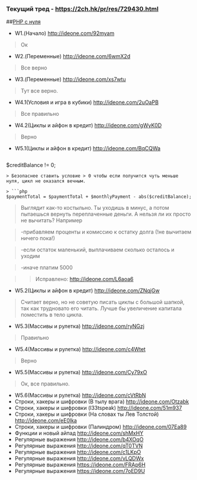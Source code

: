 ### Текущий тред - https://2ch.hk/pr/res/729430.html
##<a href="http://archive-ipq-co.narod.ru">PHP с нуля</a>  
- W1.(Начало) http://ideone.com/92myam

> Ок

- W2.(Переменные) http://ideone.com/6wmX2d
 
> Все верно

- W3.(Переменные) http://ideone.com/xs7wtu
 
> Тут все верно.

- W4.1(Условия и игра в кубики) http://ideone.com/2uOaPB
 
> Все правильно

- W4.2(Циклы и айфон в кредит) http://ideone.com/gWyK0D
 
> Верно

- W5.1(Циклы и айфон в кредит) http://ideone.com/BqCQWa

> ```php 
$creditBalance != 0;
```
> Безопаснее ставить условие > 0 чтобы если получится чуть меньше нуля, цикл не оказался вечным.

> ```php 
$paymentTotal = $paymentTotal + $monthlyPayment - abs($creditBalance);
```
> Выглядит как-то костыльно. Ты уходишь в минус, а потом пытаешься вернуть переплаченные деньги. А нельзя ли их просто не вычитать? Например 

> \-прибавляем проценты и комиссию к остатку долга (!не вычитаем ничего пока!) 

> \-если остаток маленький, выплачиваем сколько осталось и уходим 

> \-иначе платим 5000

>> Исправлено: http://ideone.com/L6aoa6

- W5.2(Циклы и айфон в кредит) http://ideone.com/ZNqjGw

> Считает верно, но не советую писать циклы с большой шапкой, так как трудновато его читать. Лучше бы увеличение капитала поместить в тело цикла.

- W5.3(Массивы и рулетка) http://ideone.com/ryNGzj
 
> Правильно

- W5.4(Массивы и рулетка) http://ideone.com/c4Wtet
 
> Верно

- W5.5(Массивы и рулетка) http://ideone.com/Cy79xO
 
> Ок, все правильно. 

- W5.6(Массивы и рулетка) http://ideone.com/cVtRbN
- Строки, хакеры и шифровки (В тылу врага) http://ideone.com/Otzabk
- Строки, хакеры и шифровки (l33tspeak) http://ideone.com/51m937 
- Строки, хакеры и шифровки (На словах ты Лев Толстой) http://ideone.com/eE0lka
- Строки, хакеры и шифровки (Палиндром) http://ideone.com/07Ea89
- Функции и новый айпад http://ideone.com/shMxHY
- Регулярные выражения http://ideone.com/b4XOqO
- Регулярные выражения http://ideone.com/qT0TVN
- Регулярные выражения  http://ideone.com/c1LKpO
- Регулярные выражения  http://ideone.com/vLQDWx
- Регулярные выражения  https://ideone.com/FRAp6H
- Регулярные выражения  https://ideone.com/7oED9U

